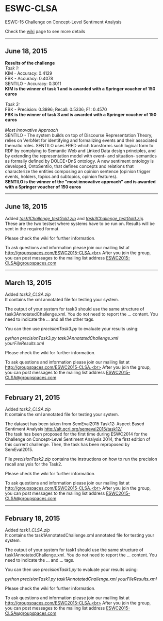 # ESWC-CLSA
ESWC-15 Challenge on Concept-Level Sentiment Analysis

Check the <a href="https://github.com/diegoref/ESWC-CLSA/wiki">wiki</a> page to see more details



-----------------
June 18, 2015
-----------------
<b>Results of the challenge</b><br>
<i>Task 1:</i><br>
KIM - Accuracy: 0.4129<br>
FBK - Accuracy: 0.4078<br>
SENTILO - Accuracy: 0.3011<br>
<b>KIM is the winner of task 1 and is awarded with a Springer voucher of 150 euros</b>
<br><br>
<i>Task 3:</i><br>
FBK - Precision: 0.3996; Recall: 0.5336; F1: 0.4570<br>
<b>FBK is the winner of task 3 and is awarded with a Springer voucher of 150 euros</b>
<br><br>
<i>Most Innovative Approach</i><br>
SENTILO - The system builds on top of Discourse Representation Theory, relies on VerbNet for identifying and formalizing events and their associated thematic roles. SENTILO uses FRED which transforms such logical form to RDF by complying to Semantic Web and Linked Data design principles, and by extending the representation model with event- and situation- semantics as formally defined by DOLCE+DnS ontology. A new sentiment ontology is developed, OntoSentilo, that defines concepts and relations that characterize the entities composing an opinion sentence (opinion trigger events, holders, topics and subtopics, opinion features).
<br>
<b>SENTILO is the winner of the "most innovative approach" and is awarded with a Springer voucher of 150 euros</b>



-----------------
June 18, 2015
-----------------
Added <i><a href='https://github.com/diegoref/ESWC-CLSA/blob/master/task1Challenge_testGold.zip'>task1Challenge_testGold.zip</a></i> and <i><a href='https://github.com/diegoref/ESWC-CLSA/blob/master/task3Challenge_testGold.zip'>task3Challenge_testGold.zip</a></i>. These are the two testset where systems have to be run on. Results will be sent in the required format.


Please check the wiki for further information.

To ask questions and information please join our mailing list at http://groupspaces.com/ESWC2015-CLSA.<br>
After you join the group, you can post messages to the mailing list address ESWC2015-CLSA@groupspaces.com



-----------------
March 13, 2015
-----------------
Added <i>task3_CLSA.zip</i><br>
It contains the xml annotated file for testing your system.

The output of your system for task3 should use the same structure of task3AnnotatedChallenge.xml. You do not need to report the <text>...</text> content. You need to indicate the <sentence>...</sentence> and all the other tags.

You can then use <i>precisionTask3.py</i> to evaluate your results using:

<i>python precisionTask3.py task3AnnotatedChallenge.xml yourFileResults.xml</i>


Please check the wiki for further information.

To ask questions and information please join our mailing list at http://groupspaces.com/ESWC2015-CLSA.<br>
After you join the group, you can post messages to the mailing list address ESWC2015-CLSA@groupspaces.com



-----------------
February 21, 2015
-----------------

Added <i>task2_CLSA.zip</i><br>
It contains the xml annotated file for testing your system.

The dataset has been taken from SemEval2015 Task12: Aspect Based Sentiment Analysis <a href="http://alt.qcri.org/semeval2015/task12/">http://alt.qcri.org/semeval2015/task12/</a><br>
The task has been proposed for the first time during ESWC2014 for the Challenge on Concept-Level Sentiment Analysis 2014, the first edition of this current challenge. Then, the task has been reproposed by SemEval2015.

File <i>precisionTask2.zip</i> contains the instructions on how to run the precision recall analysis for the Task2.

Please check the wiki for further information.


To ask questions and information please join our mailing list at http://groupspaces.com/ESWC2015-CLSA.<br>
After you join the group, you can post messages to the mailing list address ESWC2015-CLSA@groupspaces.com



-----------------
February 18, 2015
-----------------

Added <i>task1_CLSA.zip</i><br>
It contains the task1AnnotatedChallenge.xml annotated file for testing your system.

The output of your system for task1 should use the same structure of task1AnnotatedChallenge.xml. You do not need to report the <text>...</text> content. You need to indicate the <sentence>...</sentence> and <polarity>...</polarity> tags.

You can then use <i>precisionTask1.py</i> to evaluate your results using:

<i>python precisionTask1.py task1AnnotatedChallenge.xml yourFileResults.xml</i>


Please check the wiki for further information.

To ask questions and information please join our mailing list at http://groupspaces.com/ESWC2015-CLSA.<br>
After you join the group, you can post messages to the mailing list address ESWC2015-CLSA@groupspaces.com



